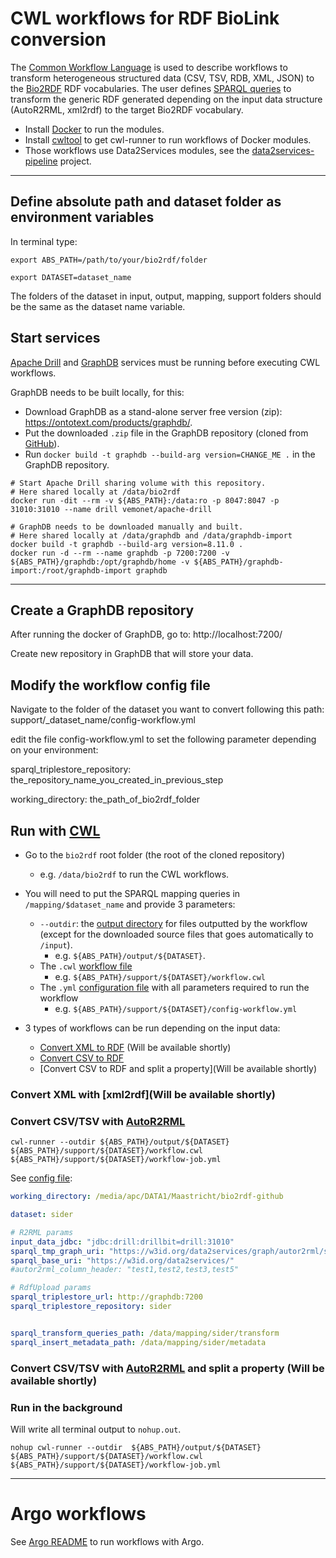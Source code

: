 # CWL workflows for RDF BioLink conversion

The [Common Workflow Language](https://www.commonwl.org/) is used to describe workflows to transform heterogeneous structured data (CSV, TSV, RDB, XML, JSON) to the [Bio2RDF](http://bio2rdf.org/) RDF vocabularies. The user defines [SPARQL queries](https://github.com/MaastrichtU-IDS/bio2rdf/blob/master/mapping/pharmgkb/drugs.rq) to transform the generic RDF generated depending on the input data structure (AutoR2RML, xml2rdf) to the target Bio2RDF vocabulary.

* Install [Docker](https://docs.docker.com/install/) to run the modules.
* Install [cwltool](https://github.com/common-workflow-language/cwltool#install) to get cwl-runner to run workflows of Docker modules.
* Those workflows use Data2Services modules, see the [data2services-pipeline](https://github.com/MaastrichtU-IDS/data2services-pipeline) project.

---

## Define absolute path and dataset folder as environment variables

In terminal type:

```shell
export ABS_PATH=/path/to/your/bio2rdf/folder

export DATASET=dataset_name
```
The folders of the dataset in input, output, mapping, support folders should be the same as the dataset name variable.


## Start services

[Apache Drill](https://github.com/amalic/apache-drill) and [GraphDB](https://github.com/MaastrichtU-IDS/graphdb/) services must be running before executing CWL workflows.

GraphDB needs to be built locally, for this:

* Download GraphDB as a stand-alone server free version (zip): https://ontotext.com/products/graphdb/.
* Put the downloaded `.zip` file in the GraphDB repository (cloned from [GitHub](https://github.com/MaastrichtU-IDS/graphdb/)).
* Run `docker build -t graphdb --build-arg version=CHANGE_ME .` in the GraphDB repository.

```shell
# Start Apache Drill sharing volume with this repository.
# Here shared locally at /data/bio2rdf
docker run -dit --rm -v ${ABS_PATH}:/data:ro -p 8047:8047 -p 31010:31010 --name drill vemonet/apache-drill

# GraphDB needs to be downloaded manually and built. 
# Here shared locally at /data/graphdb and /data/graphdb-import
docker build -t graphdb --build-arg version=8.11.0 .
docker run -d --rm --name graphdb -p 7200:7200 -v ${ABS_PATH}/graphdb:/opt/graphdb/home -v ${ABS_PATH}/graphdb-import:/root/graphdb-import graphdb
```

---

## Create a GraphDB repository

After running the docker of GraphDB, go to: http://localhost:7200/

Create new repository in GraphDB that will store your data.


## Modify the workflow config file

Navigate to the folder of the dataset you want to convert following this path: support/_dataset_name/config-workflow.yml

edit the file config-workflow.yml to set the following parameter depending on your environment:

sparql_triplestore_repository: the_repository_name_you_created_in_previous_step

working_directory: the_path_of_bio2rdf_folder


## Run with [CWL](https://www.commonwl.org/)

* Go to the `bio2rdf` root folder (the root of the cloned repository)
  * e.g. `/data/bio2rdf` to run the CWL workflows.

* You will need to put the SPARQL mapping queries in `/mapping/$dataset_name` and provide 3 parameters:
  * `--outdir`: the [output directory](https://github.com/MaastrichtU-IDS/bio2rdf/tree/master/output/pharmgkb) for files outputted by the workflow (except for the downloaded source files that goes automatically to `/input`). 
    * e.g. `${ABS_PATH}/output/${DATASET}`.
  * The `.cwl` [workflow file](https://github.com/MaastrichtU-IDS/bio2rdf/blob/master/support/pharmgkb/workflow.cwl)
    * e.g. `${ABS_PATH}/support/${DATASET}/workflow.cwl`
  * The `.yml` [configuration file](https://github.com/MaastrichtU-IDS/bio2rdf/blob/master/support/pharmgkb/workflow-job.yml) with all parameters required to run the workflow
    * e.g. `${ABS_PATH}/support/${DATASET}/config-workflow.yml`

* 3 types of workflows can be run depending on the input data:
  * [Convert XML to RDF](https://github.com/MaastrichtU-IDS/bio2rdfk#convert-xml-with-xml2rdf) (Will be available shortly)
  * [Convert CSV to RDF](https://github.com/MaastrichtU-IDS/bio2rdf#convert-csvtsv-with-autor2rml)
  * [Convert CSV to RDF and split a property](Will be available shortly)

### Convert XML with [xml2rdf](Will be available shortly)


### Convert CSV/TSV with [AutoR2RML](https://github.com/amalic/autor2rml)


```shell
cwl-runner --outdir ${ABS_PATH}/output/${DATASET} ${ABS_PATH}/support/${DATASET}/workflow.cwl ${ABS_PATH}/support/${DATASET}/workflow-job.yml
```

See [config file](https://github.com/MaastrichtU-IDS/bio2rdf/blob/master/support/sider/workflow-job.yml):

```yaml
working_directory: /media/apc/DATA1/Maastricht/bio2rdf-github

dataset: sider

# R2RML params
input_data_jdbc: "jdbc:drill:drillbit=drill:31010"
sparql_tmp_graph_uri: "https://w3id.org/data2services/graph/autor2rml/sider"
sparql_base_uri: "https://w3id.org/data2services/"
#autor2rml_column_header: "test1,test2,test3,test5"

# RdfUpload params
sparql_triplestore_url: http://graphdb:7200
sparql_triplestore_repository: sider


sparql_transform_queries_path: /data/mapping/sider/transform
sparql_insert_metadata_path: /data/mapping/sider/metadata
```

### Convert CSV/TSV with [AutoR2RML](https://github.com/amalic/autor2rml) and split a property (Will be available shortly)


### Run in the background

Will write all terminal output to `nohup.out`.

```shell
nohup cwl-runner --outdir  ${ABS_PATH}/output/${DATASET}  ${ABS_PATH}/support/${DATASET}/workflow.cwl  ${ABS_PATH}/support/${DATASET}/workflow-job.yml
```


---

# Argo workflows

See [Argo README](https://github.com/MaastrichtU-IDS/data2services-transform-biolink/tree/master/support/argo) to run workflows with Argo.
